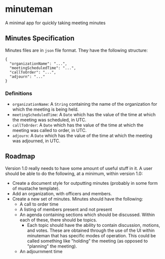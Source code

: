# minuteman
A minimal app for quickly taking meeting minutes

## Minutes Specification
Minutes files are in `json` file format. They have the following structure:
```
{
  "organizationName": "...",
  "meetingScheduledTime": "...",
  "callToOrder": "...",
  "adjourn": "..."
}
```

### Definitions
  * `organizationName`: A `String` containing the name of the organization for which the meeting is being held.
  * `meetingScheduledTime`: A `Date` which has the value of the time at which the meeting was scheduled, in UTC.
  * `callToOrder`: A `Date` which has the value of the time at which the meeting was called to order, in UTC.
  * `adjourn`: A `Date` which has the value of the time at which the meeting was adjourned, in UTC.

## Roadmap
Version 1.0 really needs to have some amount of useful stuff in it. A user should be able to do the following, at a minimum, within version 1.0:

  * Create a document style for outputting minutes (probably in some form of mustache template).
  * Add an organization, with officers and members.
  * Create a new set of minutes. Minutes should have the following:
    - A call to order time
    - A listing of members present and not present
    - An agenda containing sections which should be discussed. Within each of these, there should be topics.
      - Each topic should have the ability to contain discussion, motions, and votes. These are obtained through the use of the UI within minuteman that has specific modes of operation. This could be called something like "holding" the meeting (as opposed to "planning" the meeting).
    - An adjournment time
